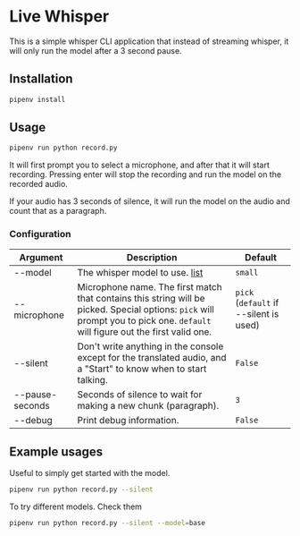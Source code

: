 # Live Whisper

This is a simple whisper CLI application that instead of streaming whisper, it will only run the model after a 3 second pause.

## Installation

```bash
pipenv install
```

## Usage

```bash
pipenv run python record.py
```

It will first prompt you to select a microphone, and after that it will start recording.
Pressing enter will stop the recording and run the model on the recorded audio.

If your audio has 3 seconds of silence, it will run the model on the audio and count that as a paragraph.

### Configuration

| Argument | Description | Default |
| --- | --- | --- |
| --model | The whisper model to use. [list](https://pypi.org/project/openai-whisper/) | `small` |
| --microphone | Microphone name. The first match that contains this string will be picked. Special options: `pick` will prompt you to pick one. `default` will figure out the first valid one. | `pick` (`default` if --silent is used) |
| --silent | Don't write anything in the console except for the translated audio, and a "Start" to know when to start talking. | `False` |
| --pause-seconds | Seconds of silence to wait for making a new chunk (paragraph). | `3` |
| --debug | Print debug information. | `False` |

## Example usages

Useful to simply get started with the model.

```bash
pipenv run python record.py --silent
```

To try different models. Check them 

```bash
pipenv run python record.py --silent --model=base
```